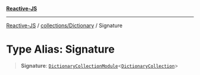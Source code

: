 [**Reactive-JS**](../../../README.md)

***

[Reactive-JS](../../../README.md) / [collections/Dictionary](../README.md) / Signature

# Type Alias: Signature

> **Signature**: [`DictionaryCollectionModule`](../../interfaces/DictionaryCollectionModule.md)\<[`DictionaryCollection`](../interfaces/DictionaryCollection.md)\>
